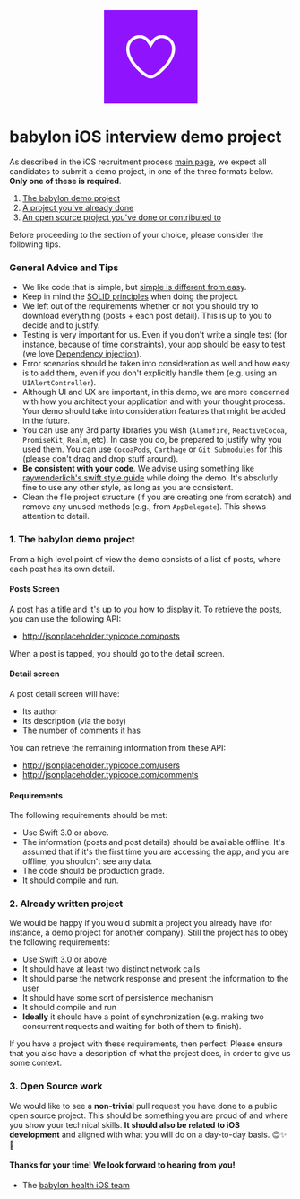<p align="center">
<img src="logo.png">
</p>


babylon iOS interview demo project
==================================

As described in the iOS recruitment process [main page](https://github.com/Babylonpartners/iOS-Interview-Demo/blob/open_sourced_recruitment/README.md), we expect all candidates to submit a demo project, in one of the three formats below. **Only one of these is required**.

1. [The babylon demo project](#1-the-babylon-demo-project)
2. [A project you've already done](#2-already-written-project)
3. [An open source project you've done or contributed to](#3-open-source-work)

Before proceeding to the section of your choice, please consider the following tips.

### General Advice and Tips

* We like code that is simple, but [simple is different from easy](https://www.infoq.com/presentations/Simple-Made-Easy).
* Keep in mind the [SOLID principles](https://en.wikipedia.org/wiki/SOLID_(object-oriented_design)) when doing the project.
* We left out of the requirements whether or not you should try to download everything (posts + each post detail). This is up to you to decide and to justify.
* Testing is very important for us. Even if you don't write a single test (for instance, because of time constraints), your app should be easy to test (we love [Dependency injection](https://en.wikipedia.org/wiki/Dependency_injection)).
* Error scenarios should be taken into consideration as well and how easy is to add them, even if you don't explicitly handle them (e.g. using an `UIAlertController`).
* Although UI and UX are important, in this demo, we are more concerned with how you architect your application and with your thought process. Your demo should take into consideration features that might be added in the future.
* You can use any 3rd party libraries you wish (`Alamofire`, `ReactiveCocoa`, `PromiseKit`, `Realm`, etc). In case you do, be prepared to justify why you used them. You can use `CocoaPods`, `Carthage` or `Git Submodules` for this (please don't drag and drop stuff around).
* **Be consistent with your code**. We advise using something like [raywenderlich's swift style guide](https://github.com/raywenderlich/swift-style-guide) while doing the demo. It's absolutly fine to use any other style, as long as you are consistent.
* Clean the file project structure (if you are creating one from scratch) and remove any unused methods (e.g., from `AppDelegate`). This shows attention to detail.

### 1. The babylon demo project

From a high level point of view the demo consists of a list of posts, where each post has its own detail.

#### Posts Screen

A post has a title and it's up to you how to display it. To retrieve the posts, you can use the following API:

* http://jsonplaceholder.typicode.com/posts

When a post is tapped, you should go to the detail screen.

#### Detail screen

A post detail screen will have:

* Its author
* Its description (via the `body`)
* The number of comments it has

You can retrieve the remaining information from these API:

* http://jsonplaceholder.typicode.com/users
* http://jsonplaceholder.typicode.com/comments

#### Requirements

The following requirements should be met:

* Use Swift 3.0 or above.
* The information (posts and post details) should be available offline. It's assumed that if it's the first time you are accessing the app, and you are offline, you shouldn't see any data.
* The code should be production grade.
* It should compile and run.

### 2. Already written project

We would be happy if you would submit a project you already have (for instance, a demo project for another company). Still the project has to obey the following requirements:

* Use Swift 3.0 or above
* It should have at least two distinct network calls
* It should parse the network response and present the information to the user
* It should have some sort of persistence mechanism
* It should compile and run
* **Ideally** it should have a point of synchronization (e.g. making two concurrent requests and waiting for both of them to finish).

If you have a project with these requirements, then perfect! Please ensure that you also have a description of what the project does, in order to give us some context.

### 3. Open Source work

We would like to see a **non-trivial** pull request you have done to a public open source project. This should be something you are proud of and where you show your technical skills. **It should also be related to iOS development** and aligned with what you will do on a day-to-day basis. 😊✨🌳

#### Thanks for your time! We look forward to hearing from you!
- The [babylon health iOS team](http://github.com/Babylonpartners)
